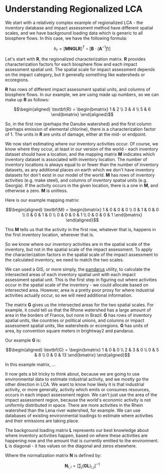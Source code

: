 #  Understanding Regionalized LCA

We start with a relatively complex example of regionalized LCA - the
inventory database and impact assessment method have different spatial
scales, and we have background loading data which is generic to all
biosphere flows. In this case, we have the following formula:

$$h_{r} = \left[ \textbf{MNGLR} \right]^{T} \circ [ \textbf{B} \cdot (\textbf{A}^{-1}f) ]$$

Let\'s start with **R**, the regionalized characterization matrix. **R**
provides characterization factors for each biosphere flow and each
impact assessment spatial unit. The spatial scale for impact assessment
depends on the impact category, but it generally something like
watersheds or ecoregions.

**R** has rows of different impact assessment spatial units, and columns
of biosphere flows. In our example, we are using made up numbers, so we
can make up **R** as follows:

$$\begin{aligned}
\textbf{R} = \begin{bmatrix} 1 & 2 \\ 3 & 4 \\ 5 & 6 \end{bmatrix}
\end{aligned}$$

So, in the first row (perhaps the Danube watershed) and the first column
(perhaps emission of elemental chlorine), there is a characterization
factor of 1. The units in **R** are units of damage, either at the mid-
or endpoint.

We now start estimating where our inventory activities occur. Of course,
we know where they occur, at least in our version of the world - each
inventory dataset should have a location, and the mapping matrix **M**
indicates which inventory dataset is associated with inventory location.
The number of inventory locations is always equal to or fewer than the
number of inventory datasets, as any additional places on earth which we
don\'t have inventory datasets for don\'t exist in our model of the
world. **M** has rows of inventory activities (e.g. make steel), and
columns of inventory spatial units (e.g. Georgia). If the activity
occurs in the given location, there is a one in **M**, and otherwise a
zero. **M** is unitless.

Here is our example mapping matrix:

$$\begin{aligned}
\textbf{M} = \begin{bmatrix} 1 & 0 & 0 & 0 \\ 0 & 1 & 0 & 0 \\ 0 & 0 & 1 & 0 \\ 0 & 0 & 0 & 1 \\ 0 & 0 & 0 & 1 \end{bmatrix}
\end{aligned}$$

This **M** tells us that the activity in the first row, whatever that
is, happens in the first inventory location, wherever that is.

So we know where our inventory activities are in the spatial scale of
the inventory, but not in the spatial scale of the impact assessment. To
apply the characterization factors in the spatial scale of the impact
assessment to the calculated inventory, we need to match the two scales.

We can used a GIS, or more simply, the
[pandarus](https://bitbucket.org/cmutel/pandarus) utility, to calculate
the intersected areas of each inventory spatial unit with each impact
assessment spatial unit. This is the first step in figuring out where
activities occur in the spatial scale of the inventory - we could
allocate based on intersected area. However, area is a pretty poor proxy
for where industrial activities actually occur, so we will need
additional information.

The matrix **G** gives us the intersected areas for the two spatial
scales. For example, it could tell us that the Rhone watershed has a
large amount of area in the borders of France, but none in Brazil. **G**
has rows of inventory spatial units, like countries or political unions,
and columns or impact assessment spatial units, like watersheds or
ecoregions. **G** has units of area, by convention square meters in
brightway2 and pandarus.

Our example **G** is:

$$\begin{aligned}
\textbf{G} = \begin{bmatrix} 1 & 0 & 0 \\ 2 & 3 & 0 \\ 0 & 5 & 8 \\ 0 & 0 & 13 \end{bmatrix}
\end{aligned}$$

In this example matrix, \...

It now gets a bit tricky to think about, because we are going to use
environmental data to estimate industrial activity, and we mostly go the
other direction in LCA. We want to know how likely it is that industrial
activity, or more generally, activity which emits or consumes resources,
occurs in each impact assessment region. We can\'t just use the area of
the impact assessment region, because the world\'s economic activity is
not uniformly distributed in space. There are more activities in the
Rhein watershed than the Lena river watershed, for example. We can use
databases of existing environmental loadings to estimate where
activities and their emissions are taking place.

The background loading matrix **L** represents our best knowledge about
where inventory activities happen, based on where these activities are
happening now and the amount that is currently emitted to the
environment. **L** is diagonal - it has values on the diagonal and zeros
elsewhere.

Where the normalization matrix **N** is defined by:

$$\textbf{N}_{i,i} = \left[ \sum_{j} \left( \textbf{GL} \right)_{i,j} \right]^{-1}$$
